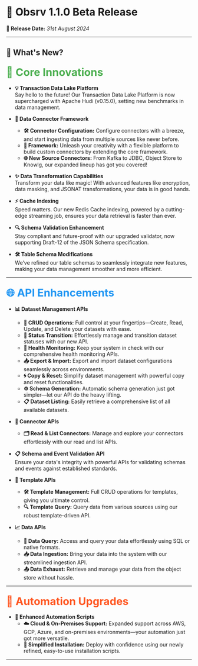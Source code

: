 
# 🎉 **Obsrv 1.1.0 Beta Release**  
**📅 Release Date:** *31st August 2024*

---

## 🌟 **What's New?** 

### <span style="font-size: 1.75em; color: #4CAF50;">🚀 **Core Innovations**</span>

- **💡 Transaction Data Lake Platform**  
  Say hello to the future! Our Transaction Data Lake Platform is now supercharged with Apache Hudi (v0.15.0), setting new benchmarks in data management.

- **🔗 Data Connector Framework**  
  - **🛠️ Connector Configuration:** Configure connectors with a breeze, and start ingesting data from multiple sources like never before.  
  - **🔧 Framework:** Unleash your creativity with a flexible platform to build custom connectors by extending the core framework.  
  - **🌐 New Source Connectors:** From Kafka to JDBC, Object Store to Knowlg, our expanded lineup has got you covered!

- **✨ Data Transformation Capabilities**  
  Transform your data like magic! With advanced features like encryption, data masking, and JSONAT transformations, your data is in good hands.

- **⚡ Cache Indexing**  
  Speed matters. Our new Redis Cache indexing, powered by a cutting-edge streaming job, ensures your data retrieval is faster than ever.

- **🔍 Schema Validation Enhancement**  
  Stay compliant and future-proof with our upgraded validator, now supporting Draft-12 of the JSON Schema specification.

- **🛠️ Table Schema Modifications**  
  We’ve refined our table schemas to seamlessly integrate new features, making your data management smoother and more efficient.
---
### <span style="font-size: 1.75em; color: #2196F3;">🌐 **API Enhancements**</span>

- **📊 Dataset Management APIs**  
  - **📁 CRUD Operations:** Full control at your fingertips—Create, Read, Update, and Delete your datasets with ease.  
  - **🔄 Status Transition:** Effortlessly manage and transition dataset statuses with our new API.  
  - **🔎 Health Monitoring:** Keep your system in check with our comprehensive health monitoring APIs.  
  - **📤 Export & Import:** Export and import dataset configurations seamlessly across environments.  
  - **🌀 Copy & Reset:** Simplify dataset management with powerful copy and reset functionalities.  
  - **⚙️ Schema Generation:** Automatic schema generation just got simpler—let our API do the heavy lifting.  
  - **📋 Dataset Listing:** Easily retrieve a comprehensive list of all available datasets.

- **🔌 Connector APIs**  
  - **🗂️ Read & List Connectors:** Manage and explore your connectors effortlessly with our read and list APIs.

- **📋 Schema and Event Validation API**  
  Ensure your data's integrity with powerful APIs for validating schemas and events against established standards.

- **🧩 Template APIs**  
  - **🛠️ Template Management:** Full CRUD operations for templates, giving you ultimate control.  
  - **🔍 Template Query:** Query data from various sources using our robust template-driven API.

- **📈 Data APIs**  
  - **🔎 Data Query:** Access and query your data effortlessly using SQL or native formats.  
  - **📥 Data Ingestion:** Bring your data into the system with our streamlined ingestion API.  
  - **📤 Data Exhaust:** Retrieve and manage your data from the object store without hassle.
---
### <span style="font-size: 1.75em; color: #FF5722;">🔧 **Automation Upgrades**</span>

- **🚀 Enhanced Automation Scripts**  
  - **☁️ Cloud & On-Premises Support:** Expanded support across AWS, GCP, Azure, and on-premises environments—your automation just got more versatile.  
  - **🔧 Simplified Installation:** Deploy with confidence using our newly refined, easy-to-use installation scripts.

---